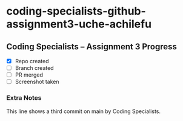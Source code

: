 # coding-specialists-github-assignment3-uche-achilefu
## Coding Specialists – Assignment 3 Progress
- [x] Repo created
- [ ] Branch created
- [ ] PR merged
- [ ] Screenshot taken
### Extra Notes
This line shows a third commit on main by Coding Specialists.

